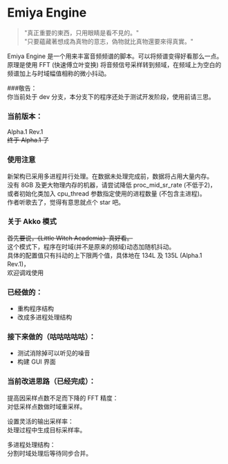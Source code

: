 # Emiya Engine 

> "真正重要的東西，只用眼睛是看不見的。"  
> "只要蘊藏著想成為真物的意志，偽物就比真物還要來得真實。"  

Emiya Engine 是一个用来丰富音频频谱的脚本。可以将频谱变得好看那么一点。  
原理是使用 FFT (快速傅立叶变换) 将音频信号采样转到频域，在频域上为空白的频谱加上与时域幅值相称的微小抖动。  

###敬告：  
你当前处于 dev 分支，本分支下的程序还处于测试开发阶段，使用前请三思。  

### 当前版本：  
Alpha.1 Rev.1  
~~终于 Alpha.1 了~~  

### 使用注意  
新架构已采用多进程并行处理。在数据未处理完成前，数据将占用大量内存。  
没有 8GB 及更大物理内存的机器，请尝试降低 proc_mid_sr_rate (不低于2)，  
或者初始化类加入 cpu_thread 参数指定使用的进程数量 (不包含主进程)。  
作者听歌去了，觉得有意思就点个 star 吧。

### 关于 Akko 模式  
~~首先要说，《Little Witch Academia》真好看。~~  
这个模式下，程序在时域(并不是原来的频域)动态加随机抖动。  
具体的配置值只有抖动的上下限两个值，具体地在 134L 及 135L (Alpha.1 Rev.1)，  
欢迎调戏使用  

### 已经做的：  

 - 重构程序结构  
 - 改成多进程处理结构  

### 接下来做的（咕咕咕咕咕）：  

 - 测试消除掉可以听见的噪音  
 - 构建 GUI 界面  
 
### 当前改进思路（已经完成）：  

提高因采样点数不足而下降的 FFT 精度：  
对低采样点数做时域重采样。  

设置灵活的输出采样率：  
处理过程中生成目标采样率。  

多进程处理结构：  
分割时域处理后等待同步合并。  